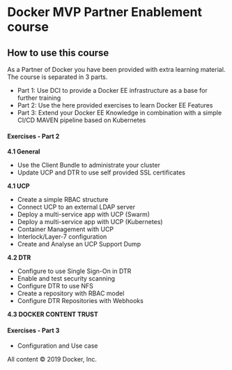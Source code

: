 # Docker MVP Partner Enablement course

## How to use this course

As a Partner of Docker you have been provided with extra learning material. The course is separated in 3 parts.
 - Part 1: Use DCI to provide a Docker EE infrastructure as a base for further training
 - Part 2: Use the here provided exercises to learn Docker EE Features
 - Part 3: Extend your Docker EE Knowledge in combination with a simple CI/CD MAVEN pipeline based on Kubernetes

#### Exercises - Part 2 

**4.1 General**

- Use the Client Bundle to administrate your cluster
- Update UCP and DTR to use self provided SSL certificates

**4.1 UCP**

- Create a simple RBAC structure
- Connect UCP to an external LDAP server
- Deploy a multi-service app with UCP (Swarm)
- Deploy a multi-service app with UCP (Kubernetes)
- Container Management with UCP
- Interlock/Layer-7 configuration
- Create and Analyse an UCP Support Dump


**4.2 DTR**

- Configure to use Single Sign-On in DTR
- Enable and test security scanning
- Configure DTR to use NFS
- Create a repository with RBAC model
- Configure DTR Repositories with Webhooks

**4.3 DOCKER CONTENT TRUST**


#### Exercises - Part 3


- Configuration and Use case




All content &copy; 2019 Docker, Inc.
